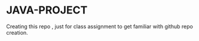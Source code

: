# JAVA-PROJECT
Creating this repo , just for class assignment to get familiar with github repo creation.
